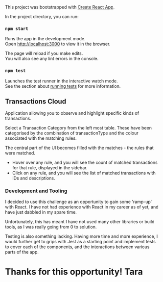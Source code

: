This project was bootstrapped with [Create React App](https://github.com/facebookincubator/create-react-app).

In the project directory, you can run:

### `npm start`

Runs the app in the development mode.<br>
Open [http://localhost:3000](http://localhost:3000) to view it in the browser.

The page will reload if you make edits.<br>
You will also see any lint errors in the console.

### `npm test`

Launches the test runner in the interactive watch mode.<br>
See the section about [running tests](#running-tests) for more information.

## Transactions Cloud
Application allowing you to observe and highlight specific kinds of transactions.

Select a Transaction Category from the left most table. These have been categorised by the combination of transactionType and the colour associated with the matching rules.

The central part of the UI becomes filled with the matches - the rules that were matched.
 - Hover over any rule, and you will see the count of matched transactions for that rule, displayed in the sidebar.
 - Click on any rule, and you will see the list of matched transactions with IDs and descriptions.

### Development and Tooling

I decided to use this challenge as an opportunity to gain some 'ramp-up' with React.
I have not had experience with React in my career as of yet, and have just dabbled in my spare time.

Unfortunately, this has meant I have not used many other libraries or build tools, as I was really going from 0 to solution.

Testing is also something lacking. Having more time and more experience, I would further get to grips with Jest as a starting point and implement tests to cover each of the components, and the interactions between various parts of the app.

# Thanks for this opportunity! Tara

